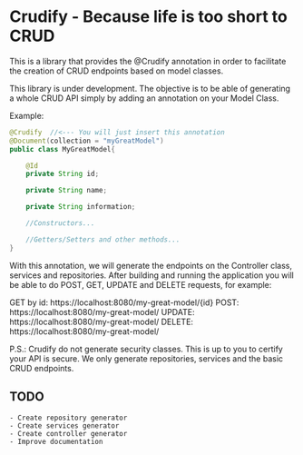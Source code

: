   # Crudify - Because life is too short to CRUD
This is a library that provides the @Crudify annotation in order to facilitate the creation of CRUD endpoints based on model classes.

This library is under development. The objective is to be able of generating a whole CRUD API simply by adding an annotation on your Model Class.

Example:

```java
@Crudify  //<--- You will just insert this annotation
@Document(collection = "myGreatModel")
public class MyGreatModel{

    @Id
    private String id;

    private String name;

    private String information;

    //Constructors...

    //Getters/Setters and other methods...
}

```

With this annotation, we will generate the endpoints on the Controller class, services and repositories. After building and running the application you will be able to do POST, GET, UPDATE and DELETE requests, for example:

GET by id: https://localhost:8080/my-great-model/{id}
POST: https://localhost:8080/my-great-model/
UPDATE: https://localhost:8080/my-great-model/
DELETE: https://localhost:8080/my-great-model/

P.S.: Crudify do not generate security classes. This is up to you to certify your API is secure. We only generate repositories, services and the basic CRUD endpoints.

## TODO

	- Create repository generator
	- Create services generator
	- Create controller generator
	- Improve documentation
